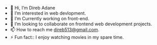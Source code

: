 - 👋 Hi, I’m Direb Adane
- 👀 I’m interested in web devlopment.
- 🌱 I’m Currently working on front-end. 
- 💞️ I’m looking to collaborate on frontend web development projects.
- 📫 How to reach me direb513@gmail.com.
- ⚡ Fun fact:: I enjoy watching movies in my spare time.

<!---
direbadane/direbadane is a ✨ special ✨ repository because its `README.md` (this file) appears on your GitHub profile.
You can click the Preview link to take a look at your changes.
--->
